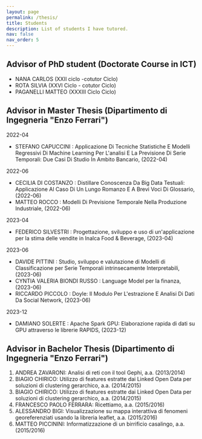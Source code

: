 ```yaml
---
layout: page
permalink: /thesis/
title: Students
description: List of students I have tutored.
nav: false
nav_order: 5
---
```


## Advisor of PhD student (Doctorate Course in ICT)

- NANA CARLOS (XXII ciclo -cotutor Ciclo)
- ROTA SILVIA (XXVI Ciclo - cotutor Ciclo)
- PAGANELLI MATTEO (XXXIII Ciclo Ciclo)

## Advisor in Master Thesis (Dipartimento di Ingegneria "Enzo Ferrari")


2022-04
- STEFANO CAPUCCINI : Applicazione Di Tecniche Statistiche E Modelli Regressivi Di Machine Learning Per L'analisi E La Previsione Di Serie Temporali: Due Casi Di Studio In Ambito Bancario, (2022-04)

2022-06
- CECILIA DI COSTANZO : Distillare Conoscenza Da Big Data Testuali: Applicazione Al Caso Di Un Lungo Romanzo E A Brevi Voci Di Glossario, (2022-06)
- MATTEO ROCCO : Modelli Di Previsione Temporale Nella Produzione Industriale, (2022-06)

2023-04
- FEDERICO SILVESTRI : Progettazione, sviluppo e uso di un'applicazione per la stima delle vendite in Inalca Food & Beverage, (2023-04)

2023-06
- DAVIDE PITTINI : Studio, sviluppo e valutazione di Modelli di Classificazione per Serie Temporali intrinsecamente Interpretabili, (2023-06)
- CYNTIA VALERIA BIONDI RUSSO : Language Model per la finanza, (2023-06)
- RICCARDO PICCOLO : Doyle: Il Modulo Per L'estrazione E Analisi Di Dati Da Social Network, (2023-06)

2023-12
- DAMIANO SOLERTE : Apache Spark GPU: Elaborazione rapida di dati su GPU attraverso le librerie RAPIDS, (2023-12)

## Advisor in Bachelor Thesis (Dipartimento di Ingegneria "Enzo Ferrari")

1.   ANDREA ZAVARONI: Analisi di reti con il tool Gephi, a.a. (2013/2014)
2.   BIAGIO CHIRICO: Utilizzo di features estratte dai Linked Open Data per soluzioni di clustering gerarchico, a.a. (2014/2015)
3.   BIAGIO CHIRICO: Utilizzo di features estratte dai Linked Open Data per soluzioni di clustering gerarchico, a.a. (2014/2015)
4.   FRANCESCO PAOLO FERRARA: Ricettiamo, a.a. (2015/2016)
5.   ALESSANDRO BIGI: Visualizzazione su mappa interattiva di fenomeni georeferenziati usando la libreria leaflet, a.a. (2015/2016)
6.   MATTEO PICCININI: Informatizzazione di un birrificio casalingo, a.a. (2015/2016)
